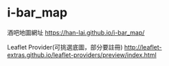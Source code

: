 # i-bar_map
酒吧地圖網址
https://han-lai.github.io/i-bar_map/

Leaflet Provider(可挑選底圖，部分要註冊)
http://leaflet-extras.github.io/leaflet-providers/preview/index.html



